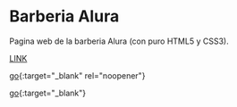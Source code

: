 # Barberia Alura

Pagina web de la barberia Alura (con puro HTML5 y CSS3).

[LINK](https://juanmatiaspinat.github.io/barberiaAlura/)


[go](https://juanmatiaspinat.github.io/barberiaAlura/){:target="_blank" rel="noopener"}


[go](http://stackoverflow.com){:target="_blank"}
